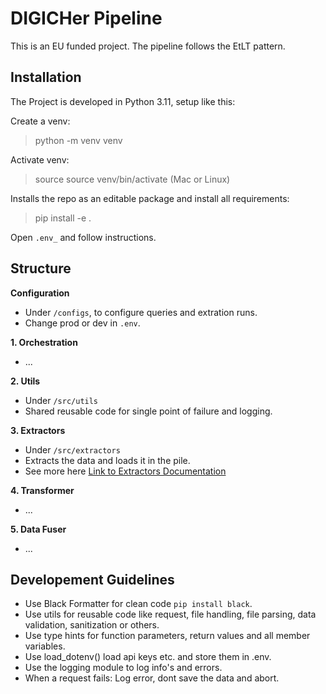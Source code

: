 # DIGICHer Pipeline

This is an EU funded project. The pipeline follows the EtLT pattern.

## Installation

The Project is developed in Python 3.11, setup like this:

Create a venv:

> python -m venv venv

Activate venv:

> source source venv/bin/activate (Mac or Linux)

Installs the repo as an editable package and install all requirements:

> pip install -e .

Open `.env_` and follow instructions.

## Structure

**Configuration**

- Under `/configs`, to configure queries and extration runs.
- Change prod or dev in `.env`.

**1. Orchestration**

- ...

**2. Utils**

- Under `/src/utils`
- Shared reusable code for single point of failure and logging.

**3. Extractors**

- Under `/src/extractors`
- Extracts the data and loads it in the pile.
- See more here [Link to Extractors Documentation](src/extractors/README.md)

**4. Transformer**

- ...

**5. Data Fuser**

- ...

## Developement Guidelines

- Use Black Formatter for clean code `pip install black`.
- Use utils for reusable code like request, file handling, file parsing, data validation, sanitization or others.
- Use type hints for function parameters, return values and all member variables.
- Use load_dotenv() load api keys etc. and store them in .env.
- Use the logging module to log info's and errors.
- When a request fails: Log error, dont save the data and abort.
